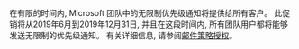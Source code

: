 在有限的时间内, Microsoft 团队中的无限制优先级通知将提供给所有客户。 此促销将从2019年6月到2019年12月31日, 并且在这段时间内, 所有团队用户都将能够发送无限制的优先级通知。 有关详细信息, 请参阅[邮件策略授权](../teams-add-on-licensing/pri-message.md)。 
